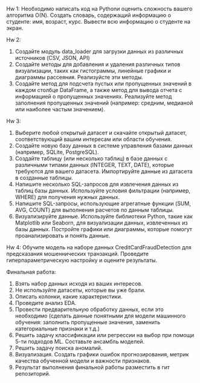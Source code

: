 Hw 1:
  Необходимо написать код на Pythonи оценить сложность вашего алгоритма О(N).
  Создать словарь, содержащий информацию о студенте: имя, возраст, курс. Вывести всю информацию о студенте на экран.

Hw 2:
  1. Создайте модуль data_loader для загрузки данных из различных источников (CSV, JSON, API)
  2. Создайте методы для добавления и удаления различных типов визуализации, таких как гистограммы, линейные графики и диаграммы рассеяния. Реализуйсте эти методы.
  3. Создайте метод для подсчета пустых или пропущенных значений в каждом столбце DataFrame, а также метод для вывода отчета с информацией о пропущенных значениях.
     Реализуйте метод заполнения пропущенных значений (например: средним, медианой или наиболее частым значением).

Hw 3:
  1. Выберите любой открытый датасет и скачайте открытый датасет, соответствующий вашим интересам или области обучения.
  2. Создайте новую базу данных в системе управления базами данных (например, SQLite, PostgreSQL).
  3. Создайте таблицу (или несколько таблиц) в базе данных с различными типами данных (INTEGER, TEXT, DATE), которые требуются для вашего датасета. Импортируйте данные из датасета в созданные таблицы.
  4. Напишите несколько SQL-запросов для извлечения данных из таблиц базы данных. Используйте условия фильтрации (например, WHERE) для получения нужных данных.
  5. Напишите SQL-запросы, использующие агрегатные функции  (SUM, AVG, COUNT) для выполнения расчетов по данным таблицы.
  6. Визуализируйте данные. Используйте библиотеки Python, такие как Matplotlib или Seaborn, для визуализации данных, извлеченных из базы данных. Постройте графики или диаграммы, которые помогут проанализировать и понять данные.

Hw 4:
  Обучите модель на наборе данных CreditCardFraudDetection для предсказания мошеннических транзакций. 
  Проведите гиперпараметрическую настройку и оцените результаты.

Финальная работа:
  1.	Взять набор данных исходя из ваших интересов.
  2.	Не используйте датасеты, которые вы уже брали.
  3.	Описать колонки, какие характеристики.
  4.	Проведите анализ EDA.
  5.	Провести предварительную обработку данных, если это необходимо (сделать данные понятными для модели машинного обучения: заполнить пропущенные значения, заменить категориальные признаки и т.д.)
  6.	Решить задачу классификации или регрессии на выбор при помощи 5-ти подходов  ML. Составьте ансамбль моделей.
  7.	Решить задачу поиска аномалий.
  8.	Визуализация. Создать графики ошибок прогнозирования, метрик качества обученной модели и важности признаков.
  9.	Результат выполнения финальной работы разместить в гит репозиторий.
